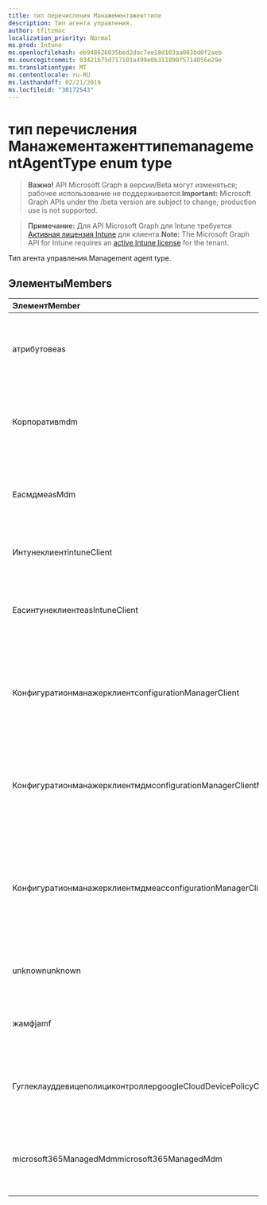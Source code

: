 ```yaml
---
title: тип перечисления Манажементаженттипе
description: Тип агента управления.
author: tfitzmac
localization_priority: Normal
ms.prod: Intune
ms.openlocfilehash: eb948626035bed2dac7ee18d103aa083bd0f2aeb
ms.sourcegitcommit: 03421b75d717101a499e0b311890f5714056e29e
ms.translationtype: MT
ms.contentlocale: ru-RU
ms.lasthandoff: 02/21/2019
ms.locfileid: "30172543"
---
```

# <a name="managementagenttype-enum-type"></a><span data-ttu-id="f0cb5-103">тип перечисления Манажементаженттипе</span><span class="sxs-lookup"><span data-stu-id="f0cb5-103">managementAgentType enum type</span></span>

> <span data-ttu-id="f0cb5-104">**Важно!** API Microsoft Graph в версии/Beta могут изменяться; рабочее использование не поддерживается.</span><span class="sxs-lookup"><span data-stu-id="f0cb5-104">**Important:** Microsoft Graph APIs under the /beta version are subject to change; production use is not supported.</span></span>

> <span data-ttu-id="f0cb5-105">**Примечание:** Для API Microsoft Graph для Intune требуется [Активная лицензия Intune](https://go.microsoft.com/fwlink/?linkid=839381) для клиента.</span><span class="sxs-lookup"><span data-stu-id="f0cb5-105">**Note:** The Microsoft Graph API for Intune requires an [active Intune license](https://go.microsoft.com/fwlink/?linkid=839381) for the tenant.</span></span>

<span data-ttu-id="f0cb5-106">Тип агента управления.</span><span class="sxs-lookup"><span data-stu-id="f0cb5-106">Management agent type.</span></span>

## <a name="members"></a><span data-ttu-id="f0cb5-107">Элементы</span><span class="sxs-lookup"><span data-stu-id="f0cb5-107">Members</span></span>
|<span data-ttu-id="f0cb5-108">Элемент</span><span class="sxs-lookup"><span data-stu-id="f0cb5-108">Member</span></span>|<span data-ttu-id="f0cb5-109">Значение</span><span class="sxs-lookup"><span data-stu-id="f0cb5-109">Value</span></span>|<span data-ttu-id="f0cb5-110">Описание</span><span class="sxs-lookup"><span data-stu-id="f0cb5-110">Description</span></span>|
|:---|:---|:---|
|<span data-ttu-id="f0cb5-111">атрибутов</span><span class="sxs-lookup"><span data-stu-id="f0cb5-111">eas</span></span>|<span data-ttu-id="f0cb5-112">1,1</span><span class="sxs-lookup"><span data-stu-id="f0cb5-112">1</span></span>|<span data-ttu-id="f0cb5-113">Управление устройством осуществляется с помощью Exchange Server.</span><span class="sxs-lookup"><span data-stu-id="f0cb5-113">The device is managed by Exchange server.</span></span>|
|<span data-ttu-id="f0cb5-114">Корпоратив</span><span class="sxs-lookup"><span data-stu-id="f0cb5-114">mdm</span></span>|<span data-ttu-id="f0cb5-115">2</span><span class="sxs-lookup"><span data-stu-id="f0cb5-115">2</span></span>|<span data-ttu-id="f0cb5-116">Управление устройством осуществляется с помощью Intune MDM.</span><span class="sxs-lookup"><span data-stu-id="f0cb5-116">The device is managed by Intune MDM.</span></span>|
|<span data-ttu-id="f0cb5-117">Еасмдм</span><span class="sxs-lookup"><span data-stu-id="f0cb5-117">easMdm</span></span>|<span data-ttu-id="f0cb5-118">4</span><span class="sxs-lookup"><span data-stu-id="f0cb5-118">3</span></span>|<span data-ttu-id="f0cb5-119">Устройство управляется как в Exchange Server, так и в Intune MDM.</span><span class="sxs-lookup"><span data-stu-id="f0cb5-119">The device is managed by both Exchange server and Intune MDM.</span></span>|
|<span data-ttu-id="f0cb5-120">Интунеклиент</span><span class="sxs-lookup"><span data-stu-id="f0cb5-120">intuneClient</span></span>|<span data-ttu-id="f0cb5-121">4</span><span class="sxs-lookup"><span data-stu-id="f0cb5-121">4</span></span>|<span data-ttu-id="f0cb5-122">Управление клиентом Intune.</span><span class="sxs-lookup"><span data-stu-id="f0cb5-122">Intune client managed.</span></span>|
|<span data-ttu-id="f0cb5-123">Еасинтунеклиент</span><span class="sxs-lookup"><span data-stu-id="f0cb5-123">easIntuneClient</span></span>|<span data-ttu-id="f0cb5-124">17:00</span><span class="sxs-lookup"><span data-stu-id="f0cb5-124">5</span></span>|<span data-ttu-id="f0cb5-125">Устройство — это EAS и двойное управление клиентом Intune.</span><span class="sxs-lookup"><span data-stu-id="f0cb5-125">The device is EAS and Intune client dual managed.</span></span>|
|<span data-ttu-id="f0cb5-126">Конфигуратионманажерклиент</span><span class="sxs-lookup"><span data-stu-id="f0cb5-126">configurationManagerClient</span></span>|<span data-ttu-id="f0cb5-127">8,5</span><span class="sxs-lookup"><span data-stu-id="f0cb5-127">8</span></span>|<span data-ttu-id="f0cb5-128">Управление устройством осуществляется с помощью Configuration Manager.</span><span class="sxs-lookup"><span data-stu-id="f0cb5-128">The device is managed by Configuration Manager.</span></span>|
|<span data-ttu-id="f0cb5-129">Конфигуратионманажерклиентмдм</span><span class="sxs-lookup"><span data-stu-id="f0cb5-129">configurationManagerClientMdm</span></span>|<span data-ttu-id="f0cb5-130">десяти</span><span class="sxs-lookup"><span data-stu-id="f0cb5-130">10</span></span>|<span data-ttu-id="f0cb5-131">Управление устройством осуществляется с помощью Configuration Manager и MDM.</span><span class="sxs-lookup"><span data-stu-id="f0cb5-131">The device is managed by Configuration Manager and MDM.</span></span>|
|<span data-ttu-id="f0cb5-132">Конфигуратионманажерклиентмдмеас</span><span class="sxs-lookup"><span data-stu-id="f0cb5-132">configurationManagerClientMdmEas</span></span>|<span data-ttu-id="f0cb5-133">-11:00</span><span class="sxs-lookup"><span data-stu-id="f0cb5-133">11</span></span>|<span data-ttu-id="f0cb5-134">Управление устройством осуществляется с помощью Configuration Manager, MDM и EAS.</span><span class="sxs-lookup"><span data-stu-id="f0cb5-134">The device is managed by Configuration Manager, MDM and Eas.</span></span>|
|<span data-ttu-id="f0cb5-135">unknown</span><span class="sxs-lookup"><span data-stu-id="f0cb5-135">unknown</span></span>|<span data-ttu-id="f0cb5-136">столбцов</span><span class="sxs-lookup"><span data-stu-id="f0cb5-136">16</span></span>|<span data-ttu-id="f0cb5-137">НеИзвестный тип агента управления.</span><span class="sxs-lookup"><span data-stu-id="f0cb5-137">Unknown management agent type.</span></span>|
|<span data-ttu-id="f0cb5-138">жамф</span><span class="sxs-lookup"><span data-stu-id="f0cb5-138">jamf</span></span>|<span data-ttu-id="f0cb5-139">32</span><span class="sxs-lookup"><span data-stu-id="f0cb5-139">32</span></span>|<span data-ttu-id="f0cb5-140">Атрибуты устройства извлекаются из Жамф.</span><span class="sxs-lookup"><span data-stu-id="f0cb5-140">The device attributes are fetched from Jamf.</span></span>|
|<span data-ttu-id="f0cb5-141">Гуглеклауддевицеполициконтроллер</span><span class="sxs-lookup"><span data-stu-id="f0cb5-141">googleCloudDevicePolicyController</span></span>|<span data-ttu-id="f0cb5-142">64</span><span class="sxs-lookup"><span data-stu-id="f0cb5-142">64</span></span>|<span data-ttu-id="f0cb5-143">Управление устройством осуществляется с помощью Клауддпк Google.</span><span class="sxs-lookup"><span data-stu-id="f0cb5-143">The device is managed by Google's CloudDPC.</span></span>|
|<span data-ttu-id="f0cb5-144">microsoft365ManagedMdm</span><span class="sxs-lookup"><span data-stu-id="f0cb5-144">microsoft365ManagedMdm</span></span>|<span data-ttu-id="f0cb5-145">258</span><span class="sxs-lookup"><span data-stu-id="f0cb5-145">258</span></span>|<span data-ttu-id="f0cb5-146">Это устройство управляется Microsoft 365 с помощью Intune.</span><span class="sxs-lookup"><span data-stu-id="f0cb5-146">This device is managed by Microsoft 365 through Intune.</span></span>|




